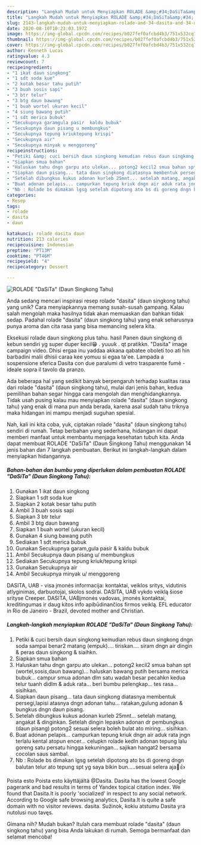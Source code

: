 ```yaml
---
description: "Langkah Mudah untuk Menyiapkan ROLADE &amp;#34;DaSiTa&amp;#34; (Daun Singkong Tahu) Anti Gagal"
title: "Langkah Mudah untuk Menyiapkan ROLADE &amp;#34;DaSiTa&amp;#34; (Daun Singkong Tahu) Anti Gagal"
slug: 2143-langkah-mudah-untuk-menyiapkan-rolade-and-34-dasita-and-34-daun-singkong-tahu-anti-gagal
date: 2020-08-10T10:23:03.197Z
image: https://img-global.cpcdn.com/recipes/b027fef0afcbd4b3/751x532cq70/rolade-dasita-daun-singkong-tahu-foto-resep-utama.jpg
thumbnail: https://img-global.cpcdn.com/recipes/b027fef0afcbd4b3/751x532cq70/rolade-dasita-daun-singkong-tahu-foto-resep-utama.jpg
cover: https://img-global.cpcdn.com/recipes/b027fef0afcbd4b3/751x532cq70/rolade-dasita-daun-singkong-tahu-foto-resep-utama.jpg
author: Kenneth Lucas
ratingvalue: 4.3
reviewcount: 7
recipeingredient:
- "1 ikat daun singkong"
- "1 sdt soda kue"
- "2 kotak besar tahu putih"
- "3 buah sosis sapi"
- "3 btr telur"
- "3 btg daun bawang"
- "1 buah wortel ukuran kecil"
- "4 siung bawang putih"
- "1 sdt merica bubuk"
- "Secukupnya garamgula pasir  kaldu bubuk"
- "Secukupnya daun pisang u membungkus"
- "Secukupnya tepung kriuktepung krispi"
- "Secukupnya air"
- "Secukupnya minyak u menggoreng"
recipeinstructions:
- "Petiki &amp; cuci bersih daun singkong kemudian rebus daun singkong dngn soda sampai benar2 matang (empuk).... tiriskan.... siram dngn air dingin &amp; peras daun singkong &amp; siaihkn."
- "Siapkan smua bahan"
- "Haluskan tahu dngn garpu ato ulekan... potong2 kecil2 smua bahan spt (wortel,sosis,daun bawang)... haluskan bawang putih bersama merica bubuk... campur smua adonan dlm satu wadah besar pecahkn kedua telur tuanh didlm &amp; aduk rata... beri bumbu pelengkap... tes rasa... sisihkan."
- "Siapkan daun pisang... tata daun singkong diatasnya membentuk persegi,lapisi atasnya dngn adonan tahu... ratakan,gulung adonan &amp; bungkus dngn daun pisang."
- "Setelah dibungkus kukus adonan kurleb 25mnt... setelah matang, angakat &amp; dinginkan. Setelah dingin lepaskn adonan dr pembungkus (daun pisang) potong2 sesuai selera boleh bulat ato miring... sisihkan."
- "Buat adonan pelapis... campurkan tepung kriuk dngn air aduk rata jngn terlalu kental atopun encer... celupkn rolade kedln adonan tepung lalu goreng satu persatu hingga kekuningan... sajikan hangat2 bersama cocolan saus sambal."
- "Nb : Rolade bs dimakan lgsg setelah dipotong ato bs di goreng dngn balutan telur ato tepung spt yg saya bikin bun.....sesuai selera aja🤗👍"
categories:
- Resep
tags:
- rolade
- dasita
- daun

katakunci: rolade dasita daun 
nutrition: 213 calories
recipecuisine: Indonesian
preptime: "PT13M"
cooktime: "PT46M"
recipeyield: "4"
recipecategory: Dessert

---
```



![ROLADE &#34;DaSiTa&#34; (Daun Singkong Tahu)](https://img-global.cpcdn.com/recipes/b027fef0afcbd4b3/751x532cq70/rolade-dasita-daun-singkong-tahu-foto-resep-utama.jpg)

Anda sedang mencari inspirasi resep rolade &#34;dasita&#34; (daun singkong tahu) yang unik? Cara menyiapkannya memang susah-susah gampang. Kalau salah mengolah maka hasilnya tidak akan memuaskan dan bahkan tidak sedap. Padahal rolade &#34;dasita&#34; (daun singkong tahu) yang enak seharusnya punya aroma dan cita rasa yang bisa memancing selera kita.

Eksekusi rolade daun singkong plus tahu. hasil Panen daun singkong di kebun sendiri yg super duper kecil😁 . yuuuk . qt pratikkn. &#34;Dasita&#34; image campaign video. Dhisi ergaa inu yaddaa akkana qabatee oboleti too ati hin barbadini malii dhisii caraa kee yomuu si egaa ta&#39;ee. Lampada a sospensione sferica Dasita con due paralumi di vetro trasparente fumè - ideale sopra il tavolo da pranzo.

Ada beberapa hal yang sedikit banyak berpengaruh terhadap kualitas rasa dari rolade &#34;dasita&#34; (daun singkong tahu), mulai dari jenis bahan, kedua pemilihan bahan segar hingga cara mengolah dan menghidangkannya. Tidak usah pusing kalau mau menyiapkan rolade &#34;dasita&#34; (daun singkong tahu) yang enak di mana pun anda berada, karena asal sudah tahu triknya maka hidangan ini mampu menjadi suguhan spesial.


Nah, kali ini kita coba, yuk, ciptakan rolade &#34;dasita&#34; (daun singkong tahu) sendiri di rumah. Tetap berbahan yang sederhana, hidangan ini dapat memberi manfaat untuk membantu menjaga kesehatan tubuh kita. Anda dapat membuat ROLADE &#34;DaSiTa&#34; (Daun Singkong Tahu) menggunakan 14 jenis bahan dan 7 langkah pembuatan. Berikut ini langkah-langkah dalam menyiapkan hidangannya.

<!--inarticleads1-->

##### Bahan-bahan dan bumbu yang diperlukan dalam pembuatan ROLADE &#34;DaSiTa&#34; (Daun Singkong Tahu):

1. Gunakan 1 ikat daun singkong
1. Siapkan 1 sdt soda kue
1. Siapkan 2 kotak besar tahu putih
1. Ambil 3 buah sosis sapi
1. Siapkan 3 btr telur
1. Ambil 3 btg daun bawang
1. Siapkan 1 buah wortel (ukuran kecil)
1. Gunakan 4 siung bawang putih
1. Sediakan 1 sdt merica bubuk
1. Gunakan Secukupnya garam,gula pasir &amp; kaldu bubuk
1. Ambil Secukupnya daun pisang u/ membungkus
1. Sediakan Secukupnya tepung kriuk/tepung krispi
1. Gunakan Secukupnya air
1. Ambil Secukupnya minyak u/ menggoreng


DASITA, UAB - visa įmonės informacija: kontaktai, veiklos sritys, vidutinis atlyginimas, darbuotojai, skolos sodrai. DASITA, UAB vykdo veiklą šiose srityse Creeper. DASITA, UABįmonės vadovas, įmonės kontaktai, kreditingumas ir daug kitos info apibūdinančios firmos veiklą. EFL educator in Rio de Janeiro - Brazil, devoted mother and Christian. 

<!--inarticleads2-->

##### Langkah-langkah menyiapkan ROLADE &#34;DaSiTa&#34; (Daun Singkong Tahu):

1. Petiki &amp; cuci bersih daun singkong kemudian rebus daun singkong dngn soda sampai benar2 matang (empuk).... tiriskan.... siram dngn air dingin &amp; peras daun singkong &amp; siaihkn.
1. Siapkan smua bahan
1. Haluskan tahu dngn garpu ato ulekan... potong2 kecil2 smua bahan spt (wortel,sosis,daun bawang)... haluskan bawang putih bersama merica bubuk... campur smua adonan dlm satu wadah besar pecahkn kedua telur tuanh didlm &amp; aduk rata... beri bumbu pelengkap... tes rasa... sisihkan.
1. Siapkan daun pisang... tata daun singkong diatasnya membentuk persegi,lapisi atasnya dngn adonan tahu... ratakan,gulung adonan &amp; bungkus dngn daun pisang.
1. Setelah dibungkus kukus adonan kurleb 25mnt... setelah matang, angakat &amp; dinginkan. Setelah dingin lepaskn adonan dr pembungkus (daun pisang) potong2 sesuai selera boleh bulat ato miring... sisihkan.
1. Buat adonan pelapis... campurkan tepung kriuk dngn air aduk rata jngn terlalu kental atopun encer... celupkn rolade kedln adonan tepung lalu goreng satu persatu hingga kekuningan... sajikan hangat2 bersama cocolan saus sambal.
1. Nb : Rolade bs dimakan lgsg setelah dipotong ato bs di goreng dngn balutan telur ato tepung spt yg saya bikin bun.....sesuai selera aja🤗👍


Poista esto Poista esto käyttäjältä @Dasita. Dasita has the lowest Google pagerank and bad results in terms of Yandex topical citation index. We found that Dasita.lt is poorly &#39;socialized&#39; in respect to any social network. According to Google safe browsing analytics, Dasita.lt is quite a safe domain with no visitor reviews. dasita. Sužinok, kokiu atstumu Dasita yra nutolusi nuo tavęs. 

Gimana nih? Mudah bukan? Itulah cara membuat rolade &#34;dasita&#34; (daun singkong tahu) yang bisa Anda lakukan di rumah. Semoga bermanfaat dan selamat mencoba!
